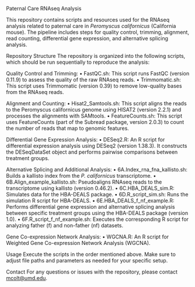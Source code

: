 Paternal Care RNAseq Analysis

This repository contains scripts and resources used for the RNAseq analysis related to paternal care in _Peromyscus californicus_ (California mouse). The pipeline includes steps for quality control, trimming, alignment, read counting, differential gene expression, and alternative splicing analysis.

Repository Structure
The repository is organized into the following scripts, which should be run sequentially to reproduce the analysis:

Quality Control and Trimming:
•	FastQC.sh: This script runs FastQC (version 0.11.9) to assess the quality of the raw RNAseq reads.
•	Trimmomatic.sh: This script uses Trimmomatic (version 0.39) to remove low-quality bases from the RNAseq reads.

Alignment and Counting:
•	Hisat2_Samtools.sh: This script aligns the reads to the Peromyscus californicus genome using HISAT2 (version 2.2.1) and processes the alignments with SAMtools.
•	FeatureCounts.sh: This script uses FeatureCounts (part of the Subread package, version 2.0.3) to count the number of reads that map to genomic features.

Differential Gene Expression Analysis:
•	DESeq2.R: An R script for differential expression analysis using DESeq2 (version 1.38.3). It constructs the DESeqDataSet object and performs pairwise comparisons between treatment groups.

Alternative Splicing and Additional Analysis:
•	6A.Index_rna_fna_kallisto.sh: Builds a kallisto index from the _P. californicus_ transcriptome.
•	6B.Align_example_kallisto.sh: Pseudoaligns RNAseq reads to the transcriptome using kallisto (version 0.46.2).
•	6C.HBA_DEALS_sim.R: Simulates data for the HBA-DEALS package.
•	6D.R_script_sim.sh: Runs the simulation R script for HBA-DEALS.
•	6E.HBA_DEALS_f_nf_example.R: Performs differential gene expression and alternative splicing analysis between specific treatment groups using the HBA-DEALS package (version 1.0).
•	6F.R_script_f_nf_example.sh: Executes the corresponding R script for analyzing father (f) and non-father (nf) datasets.

Gene Co-expression Network Analysis:
•	WGCNA.R: An R script for Weighted Gene Co-expression Network Analysis (WGCNA).

Usage
Execute the scripts in the order mentioned above. Make sure to adjust file paths and parameters as needed for your specific setup.

Contact
For any questions or issues with the repository, please contact mcolt@umd.edu.
